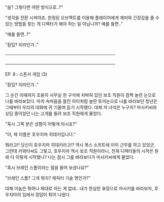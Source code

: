 "음? 그렇다면 어떤 방식으로..?"

"생각을 전환 시켜야죠. 한정된 오브젝트를 이용해 플레이어에게 재미와 긴장감을 줄 수 있는 방법을 찾는 게 디렉터가 해야 하는 일 아닙니까? 예를 들면.."

"예를 들면..?"

"잠입? 이라던가.."

────────────────────────────────────

────────────────────────────────────

EP. 8 : 스폰서 게임 (3)

"잠입? 이라던가.."

그 순간 이때까지 조용히 사무실 한 구석에 처박혀 있던 보조 직원이 깜짝 놀란 눈으로 나를 바라보았다. 마치 속마음을 들킨 아이처럼 놀란 토끼눈으로 나를 바라보던 청년은 그때부터 우리의 대화에 귀 기울여 듣기 시작했다. 대체 저 녀석은 누구지? 마사키씨와 상담 중이었던 나는 고개를 돌려 보조 직원에게 물었다.

"혹시 그쪽 분은 성함이 어떻게 되시죠?"

"아, 제 이름은 호우지마 히데키입니다."

뭐라고!! 당신이 호우지마 히데키라고!? 역시 폭스 소프트에 이미 근무를 하고 있었군. 그런데 카와타씨도 그렇고, 호우지마 역시 보조 직원이라니, 천재 디렉터들의 시작은 원래 다 이렇게 시작했나? 나는 잠시 그를 바라보다가 마사키씨에게 물었다. 

"혹시 브레인 스톰이라는 말을 들어 보셨나요?"

"브레인 스톰? 그게 뭐지? 캐릭터 기술 명인가?"

대체 이놈은 뭐하나 제대로 아는 게 없네.. 내가 한심한 표정으로 마사키를 바라보자, 호우지마의 입에서 정답이 튀어 나왔다.